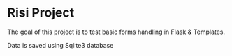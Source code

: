 # Risi Project
The goal of this project is to test basic forms handling in Flask & Templates.

Data is saved using Sqlite3 database